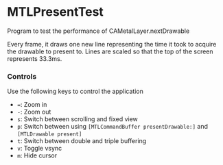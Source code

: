 # MTLPresentTest

Program to test the performance of CAMetalLayer.nextDrawable

Every frame, it draws one new line representing the time it took to acquire the drawable to present to.  Lines are scaled so that the top of the screen represents 33.3ms.

### Controls
Use the following keys to control the application
- `=`: Zoom in
- `-`: Zoom out
- `s`: Switch between scrolling and fixed view
- `p`: Switch between using `[MTLCommandBuffer presentDrawable:]` and `[MTLDrawable present]`
- `t`: Switch between double and triple buffering
- `v`: Toggle vsync
- `m`: Hide cursor
